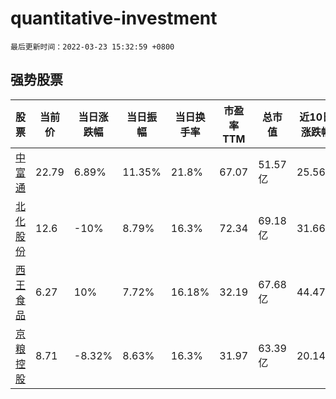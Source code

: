 # quantitative-investment

`最后更新时间：2022-03-23 15:32:59 +0800`

## 强势股票

|股票|当前价|当日涨跌幅|当日振幅|当日换手率|市盈率TTM|总市值|近10日涨跌幅|
|----|----|----|----|----|----|----|----|
|[中富通](https://xueqiu.com/S/SZ300560)|22.79|6.89%|11.35%|21.8%|67.07|51.57亿|25.56%|
|[北化股份](https://xueqiu.com/S/SZ002246)|12.6|-10%|8.79%|16.3%|72.34|69.18亿|31.66%|
|[西王食品](https://xueqiu.com/S/SZ000639)|6.27|10%|7.72%|16.18%|32.19|67.68亿|44.47%|
|[京粮控股](https://xueqiu.com/S/SZ000505)|8.71|-8.32%|8.63%|16.3%|31.97|63.39亿|20.14%|
